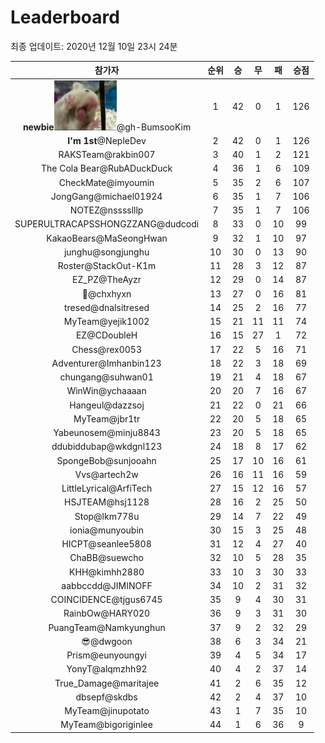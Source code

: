 # Leaderboard
최종 업데이트: 2020년 12월 10일 23시 24분




| 참가자 | 순위 | 승 | 무 | 패 | 승점 |
|:---:|:---:|:---:|:---:|:---:|:---:|
| <b>newbie</b><img src='https://github.com/gh-BumsooKim/injection/blob/main/ham.jpg' width='100px' height='80px'>@gh-BumsooKim | 1 | 42 | 0 | 1 | 126 |
| **I'm 1st**@NepleDev | 2 | 42 | 0 | 1 | 126 |
| RAKSTeam@rakbin007 | 3 | 40 | 1 | 2 | 121 |
| The Cola Bear@RubADuckDuck | 4 | 36 | 1 | 6 | 109 |
| CheckMate@imyoumin | 5 | 35 | 2 | 6 | 107 |
| JongGang@michael01924 | 6 | 35 | 1 | 7 | 106 |
| NOTEZ@nsssslllp | 7 | 35 | 1 | 7 | 106 |
| SUPERULTRACAPSSHONGZZANG@dudcodi | 8 | 33 | 0 | 10 | 99 |
| KakaoBears@MaSeongHwan | 9 | 32 | 1 | 10 | 97 |
| junghu@songjunghu | 10 | 30 | 0 | 13 | 90 |
| Roster@StackOut-K1m | 11 | 28 | 3 | 12 | 87 |
| EZ_PZ@TheAyzr | 12 | 29 | 0 | 14 | 87 |
| 👑@chxhyxn | 13 | 27 | 0 | 16 | 81 |
| tresed@dnalsitresed | 14 | 25 | 2 | 16 | 77 |
| MyTeam@yejik1002 | 15 | 21 | 11 | 11 | 74 |
| EZ@CDoubleH | 16 | 15 | 27 | 1 | 72 |
| Chess@rex0053 | 17 | 22 | 5 | 16 | 71 |
| Adventurer@Imhanbin123 | 18 | 22 | 3 | 18 | 69 |
| chungang@suhwan01 | 19 | 21 | 4 | 18 | 67 |
| WinWin@ychaaaan | 20 | 20 | 7 | 16 | 67 |
| Hangeul@dazzsoj | 21 | 22 | 0 | 21 | 66 |
| MyTeam@jbr1tr | 22 | 20 | 5 | 18 | 65 |
| Yabeunosem@minju8843 | 23 | 20 | 5 | 18 | 65 |
| ddubiddubap@wkdgnl123 | 24 | 18 | 8 | 17 | 62 |
| SpongeBob@sunjooahn | 25 | 17 | 10 | 16 | 61 |
| Vvs@artech2w | 26 | 16 | 11 | 16 | 59 |
| LittleLyrical@ArfiTech | 27 | 15 | 12 | 16 | 57 |
| HSJTEAM@hsj1128 | 28 | 16 | 2 | 25 | 50 |
| Stop@lkm778u | 29 | 14 | 7 | 22 | 49 |
| ionia@munyoubin | 30 | 15 | 3 | 25 | 48 |
| HICPT@seanlee5808 | 31 | 12 | 4 | 27 | 40 |
| ChaBB@suewcho | 32 | 10 | 5 | 28 | 35 |
| KHH@kimhh2880 | 33 | 10 | 3 | 30 | 33 |
| aabbccdd@JIMINOFF | 34 | 10 | 2 | 31 | 32 |
| COINCIDENCE@tjgus6745 | 35 | 9 | 4 | 30 | 31 |
| RainbOw@HARY020 | 36 | 9 | 3 | 31 | 30 |
| PuangTeam@Namkyunghun | 37 | 9 | 2 | 32 | 29 |
| 😎@dwgoon | 38 | 6 | 3 | 34 | 21 |
| Prism@eunyoungyi | 39 | 4 | 5 | 34 | 17 |
| YonyT@alqmzhh92 | 40 | 4 | 2 | 37 | 14 |
| True_Damage@maritajee | 41 | 2 | 6 | 35 | 12 |
| dbsepf@skdbs | 42 | 2 | 4 | 37 | 10 |
| MyTeam@jinupotato | 43 | 1 | 7 | 35 | 10 |
| MyTeam@bigoriginlee | 44 | 1 | 6 | 36 | 9 |